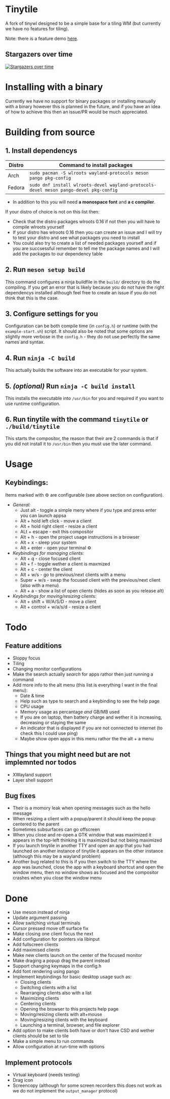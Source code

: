# Tinytile

A fork of tinywl designed to be a simple base for a tiling WM (but currently we have no features for tiling).

Note: there is a feature demo [here](https://youtu.be/maESP00L36M).

## Stargazers over time

[![Stargazers over time](https://starchart.cc/godalming123/tinytile.svg)](https://starchart.cc/godalming123/tinytile)

# Installing  with a binary

Currently we have no support for binary packages or installing manually with a binary however this is planned in the future, and if you have an idea of how to achieve this then an issue/PR would be much appreciated.

# Building from source

## 1. Install dependencys
| Distro | Command to install packages                                                           |
|--------|---------------------------------------------------------------------------------------|
| Arch   | `sudo pacman -S wlroots wayland-protocols meson pango pkg-config`                     |
| Fedora | `sudo dnf install wlroots-devel wayland-protocols-devel meson pango-devel pkg-config` |
 - In addition to this you will need **a monospace font** and **a c compiler**.

If your distro of choice is not on this list then:
 - Check that the distro packages wlroots 0.16 if not then you will have to compile wlroots yourself
 - If your distro has wlroots 0.16 then you can create an issue and I will try to test your distro and see what packages you need to install
 - You could also try to create a list of needed packages yourself and if you are succsessful remember to tell me the package names and I will add the packages to our dependency table

## 2. Run `meson setup build`
This command configures a ninja buildfile in the `build/` directory to do the compiling. If you get an error that is likely because you do not have the right dependencys installed although feel free to create an issue if you do not think that this is the case.

## 3. Configure settings for you
Configuration can be both compile time (in `config.h`) or runtime (with the `example-start.sh`) script.
It should also be noted that some options are slightly more verbose in the `config.h` - they do not use perfectly the same names and syntax.

## 4. Run `ninja -C build`
This actually builds the software into an executable for your system.

## 5. *(optional)* Run `ninja -C build install`
This installs the executable into `/usr/bin` for you and required if you want to use runtime configuration.

## 6. Run tinytile with the command `tinytile` or `./build/tinytile`
This starts the compositor, the reason that their are 2 commands is that if you did not install it to `/usr/bin` then you must use the later command.

# Usage

## Keybindings:
Items marked with ⚙️ are configurable (see above section on configuration).
 - *General:*
    - Just alt                 - toggle a simple meny where if you type and press enter you can launch appsa
    - Alt + hold left click    - move a client
    - Alt + hold right client  - resize a client
    - ALt + escape             - exit this compositor
    - Alt + h                  - open the project usage instructions in a browser
    - Alt + x                  - sleep your system
    - Alt + enter              - open your terminal ⚙️
 - *Keybindings for managing clients:*
    - Alt + q                  - close focused client
    - Alt + f                  - toggle wether a client is maxmized
    - Alt + c                  - center the client
    - Alt + w/s                - go to previous/next clients with a menu
    - Super + w/s              - swap the focused client with the previous/next client (also with a menu)
    - Alt + a                  - show a list of open clients (hides as soon as you release alt)
 - *Keybindings for moving/resizing clients:*
    - Alt + shift + W/A/S/D    - move a client
    - Alt + control + w/a/s/d  - resize a client

# Todo

## Feature additions
 - Sloppy focus
 - Tiling
 - Changing monitor configurations
 - Make the search actually *search* for apps rathor then just running a command
 - Add more info to the alt menu (this list is everything I want in the final menu):
    - Date & time
    - Help such as type to search and a keybinding to see the help page
    - CPU usage
    - Memory usage as percantage *and* GB/MB used
    - If you are on laptop, then battery charge and wether it is increasing, decreasing or staying the same
    - An indicator that is displayed if you are not connected to internet (to check this I could use ping)
    - Maybe show open apps in this menu rathor the the alt + a menu

## Things that you might need but are not implemnted nor todos
 - XWayland support
 - Layer shell support

## Bug fixes
 - Their is a momory leak when opening messages such as the hello message
 - When resizing a client with a popup/parent it should keep the popup centered to the parent
 - Sometimes subsurfaces can go offscreen
 - When you close and re-open a GTK window that was maximized it appears in the top-left thinking it is maximized but not being maximized
 - If you launch tinytile in another TTY and open an app that you had launched on another instance of tinytile it appears on the other instance (although this may be a wayland problem)
 - Another bug related to this is if you then switch to the TTY where the app was launched, close the app with a keyboard shortcut and open the window menu, then no window shows as focused and the compositor crashes when you close the window menu

# Done
 - Use meson instead of ninja
 - Update argument passing
 - Allow switching virtual terminals
 - Cursor pressed move off surface fix
 - Make closing one client focus the next
 - Add configuration for pointers via libinput
 - Add fullscreen clients
 - Add maximised clients
 - Make new clients launch on the center of the focused monitor
 - Make draging a popup drag the parent instead
 - Support changing keymaps in the config.h
 - Add font rendering using pango
 - Implement keybindings for basic desktop usage such as:
    - Closing clients
    - Switching clients with a list
    - Rearranging clients also with a list
    - Maximizing clients
    - Centering clients
    - Opening the browser to this projects help page
    - Moving/resizing clients with alt+mouse
    - Moving/resizing clients with the keyboard
    - Launching a terminal, browser, and file explorer
 - Add option to make clients both have or don't have CSD and wether clients should be set to tile
 - Make a simple menu to run commands
 - Allow configuration at run-time with options
## Implement protocols
 - Virtual keyboard (needs testing)
 - Drag icon
 - Screencopy (although for some screen recorders this does not work as we do not implement the `output_manager` protocol)

